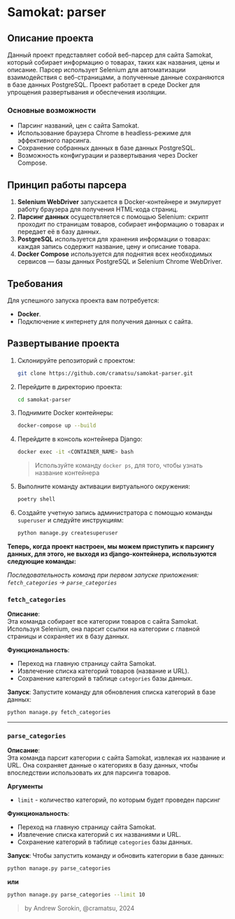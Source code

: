 # Samokat: parser

## Описание проекта

Данный проект представляет собой веб-парсер для сайта Samokat, который собирает информацию о товарах, таких как названия, цены и описание. Парсер использует Selenium для автоматизации взаимодействия с веб-страницами, а полученные данные сохраняются в базе данных PostgreSQL. Проект работает в среде Docker для упрощения развертывания и обеспечения изоляции.

### Основные возможности

- Парсинг названий, цен с сайта Samokat.
- Использование браузера Chrome в headless-режиме для эффективного парсинга.
- Сохранение собранных данных в базе данных PostgreSQL.
- Возможность конфигурации и развертывания через Docker Compose.

## Принцип работы парсера

1. **Selenium WebDriver** запускается в Docker-контейнере и эмулирует работу браузера для получения HTML-кода страниц.
2. **Парсинг данных** осуществляется с помощью Selenium: скрипт проходит по страницам товаров, собирает информацию о товарах и передает её в базу данных.
3. **PostgreSQL** используется для хранения информации о товарах: каждая запись содержит название, цену и описание товара.
4. **Docker Compose** используется для поднятия всех необходимых сервисов — базы данных PostgreSQL и Selenium Chrome WebDriver.

## Требования

Для успешного запуска проекта вам потребуется:

- **Docker**.
- Подключение к интернету для получения данных с сайта.

## Развертывание проекта

1. Склонируйте репозиторий с проектом:

   ```bash
   git clone https://github.com/cramatsu/samokat-parser.git
   ```

2. Перейдите в директорию проекта:
   ```bash
   cd samokat-parser
   ```
3. Поднимите Docker контейнеры:
   ```bash
   docker-compose up --build
   ```
4. Перейдите в консоль контейнера Django:
   ```bash
   docker exec -it <CONTAINER_NAME> bash 
   ```
   > Используйте команду `docker ps`, для того, чтобы узнать название контейнера
5. Выполните команду активации виртуального окружения:
   ```bash
   poetry shell
   ```
6. Создайте учетную запись администратора с помощью команды `superuser` и следуйте инструкциям:
   ```bash
   python manage.py createsuperuser
   ```

**Теперь, когда проект настроен, мы можем приступить к парсингу данных, для этого, не выходя из django-контейнера, используются следующие команды:**

*Последовательность команд при первом запуске приложения: `fetch_categories` -> `parse_categories`*

### `fetch_categories`
**Описание**:  
Эта команда собирает все категории товаров с сайта Samokat. Используя Selenium, она парсит ссылки на категории с главной страницы и сохраняет их в базу данных.

**Функциональность**:
- Переход на главную страницу сайта Samokat.
- Извлечение списка категорий товаров (название и URL).
- Сохранение категорий в таблице `categories` базы данных.

**Запуск**:
Запустите команду для обновления списка категорий в базе данных:
```bash
python manage.py fetch_categories
```
<hr/>

### `parse_categories`

**Описание**:  
Эта команда парсит категории с сайта Samokat, извлекая их название и URL. Она сохраняет данные о категориях в базу данных, чтобы впоследствии использовать их для парсинга товаров.

**Аргументы**
- `limit` - количество категорий, по которым будет проведен парсинг
  
**Функциональность**:
- Переход на главную страницу сайта Samokat.
- Извлечение списка категорий с их названиями и URL.
- Сохранение категорий в таблице `categories` базы данных.

**Запуск**:
Чтобы запустить команду и обновить категории в базе данных:
```bash
python manage.py parse_categories
```
**или**
```bash
python manage.py parse_categories --limit 10
```

> by Andrew Sorokin, @cramatsu, 2024
